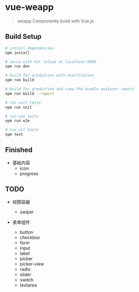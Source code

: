 # vue-weapp

> weapp Components build with Vue.js

## Build Setup

``` bash
# install dependencies
npm install

# serve with hot reload at localhost:8080
npm run dev

# build for production with minification
npm run build

# build for production and view the bundle analyzer report
npm run build --report

# run unit tests
npm run unit

# run e2e tests
npm run e2e

# run all tests
npm test
```

## Finished
   
 - 基础内容
   - icon
   - progress

## TODO

- 视图容器
  - swiper

- 表单组件
  - button
  - checkbox
  - form
  - input
  - label
  - picker
  - picker-view
  - radio
  - slider
  - switch
  - textarea
